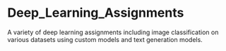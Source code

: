 # Deep_Learning_Assignments
A variety of deep learning assignments including image classification on various datasets using custom models and text generation models.
